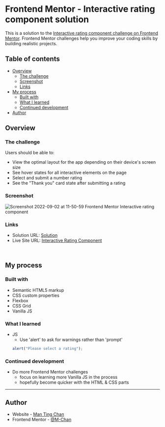 # Frontend Mentor - Interactive rating component solution

This is a solution to the [Interactive rating component challenge on Frontend Mentor](https://www.frontendmentor.io/challenges/interactive-rating-component-koxpeBUmI). Frontend Mentor challenges help you improve your coding skills by building realistic projects. 

## Table of contents

- [Overview](#overview)
  - [The challenge](#the-challenge)
  - [Screenshot](#screenshot)
  - [Links](#links)
- [My process](#my-process)
  - [Built with](#built-with)
  - [What I learned](#what-i-learned)
  - [Continued development](#continued-development)
- [Author](#author)


## Overview

### The challenge

Users should be able to:

- View the optimal layout for the app depending on their device's screen size
- See hover states for all interactive elements on the page
- Select and submit a number rating
- See the "Thank you" card state after submitting a rating

### Screenshot
![Screenshot 2022-09-02 at 11-50-59 Frontend Mentor Interactive rating component](https://user-images.githubusercontent.com/81781462/188124567-a2727b8b-34e0-42c4-a38a-08d8569eff45.png)



### Links

- Solution URL: [Solution](https://www.frontendmentor.io/solutions/interactive-rating-component-using-vanilla-js-HIB0nG1YC9)
- Live Site URL: [Interactive Rating Component](https://m-chan.github.io/Interactive-Rating-Component/)


&nbsp;
## My process

### Built with

- Semantic HTML5 markup
- CSS custom properties
- Flexbox
- CSS Grid
- Vanilla JS


### What I learned
- JS
  - Use 'alert' to ask for warnings rather than 'prompt'
  ```js
  alert("Please select a rating");
  ```


### Continued development
- Do more Frontend Mentor challenges
  - focus on learning more Vanilla JS in the process
  - hopefully become quicker with the HTML & CSS parts


---
## Author
- Website - [Man Ting Chan](https://m-chan.github.io/)
- Frontend Mentor - [@M-Chan](https://www.frontendmentor.io/profile/M-Chan)
